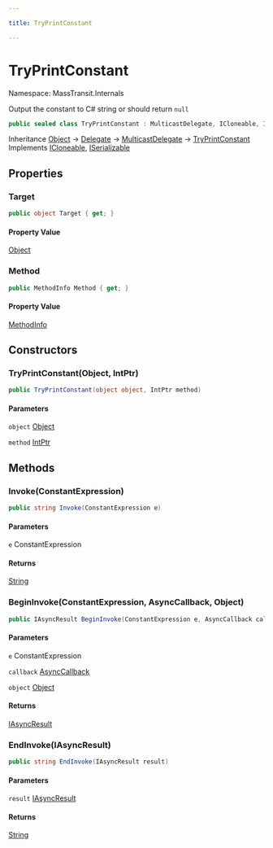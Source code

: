 ```yaml
---

title: TryPrintConstant

---
```


# TryPrintConstant

Namespace: MassTransit.Internals

Output the constant to C# string or should return `null`

```csharp
public sealed class TryPrintConstant : MulticastDelegate, ICloneable, ISerializable
```

Inheritance [Object](https://learn.microsoft.com/en-us/dotnet/api/system.object) → [Delegate](https://learn.microsoft.com/en-us/dotnet/api/system.delegate) → [MulticastDelegate](https://learn.microsoft.com/en-us/dotnet/api/system.multicastdelegate) → [TryPrintConstant](../masstransit-internals/tryprintconstant)<br/>
Implements [ICloneable](https://learn.microsoft.com/en-us/dotnet/api/system.icloneable), [ISerializable](https://learn.microsoft.com/en-us/dotnet/api/system.runtime.serialization.iserializable)

## Properties

### **Target**

```csharp
public object Target { get; }
```

#### Property Value

[Object](https://learn.microsoft.com/en-us/dotnet/api/system.object)<br/>

### **Method**

```csharp
public MethodInfo Method { get; }
```

#### Property Value

[MethodInfo](https://learn.microsoft.com/en-us/dotnet/api/system.reflection.methodinfo)<br/>

## Constructors

### **TryPrintConstant(Object, IntPtr)**

```csharp
public TryPrintConstant(object object, IntPtr method)
```

#### Parameters

`object` [Object](https://learn.microsoft.com/en-us/dotnet/api/system.object)<br/>

`method` [IntPtr](https://learn.microsoft.com/en-us/dotnet/api/system.intptr)<br/>

## Methods

### **Invoke(ConstantExpression)**

```csharp
public string Invoke(ConstantExpression e)
```

#### Parameters

`e` ConstantExpression<br/>

#### Returns

[String](https://learn.microsoft.com/en-us/dotnet/api/system.string)<br/>

### **BeginInvoke(ConstantExpression, AsyncCallback, Object)**

```csharp
public IAsyncResult BeginInvoke(ConstantExpression e, AsyncCallback callback, object object)
```

#### Parameters

`e` ConstantExpression<br/>

`callback` [AsyncCallback](https://learn.microsoft.com/en-us/dotnet/api/system.asynccallback)<br/>

`object` [Object](https://learn.microsoft.com/en-us/dotnet/api/system.object)<br/>

#### Returns

[IAsyncResult](https://learn.microsoft.com/en-us/dotnet/api/system.iasyncresult)<br/>

### **EndInvoke(IAsyncResult)**

```csharp
public string EndInvoke(IAsyncResult result)
```

#### Parameters

`result` [IAsyncResult](https://learn.microsoft.com/en-us/dotnet/api/system.iasyncresult)<br/>

#### Returns

[String](https://learn.microsoft.com/en-us/dotnet/api/system.string)<br/>
